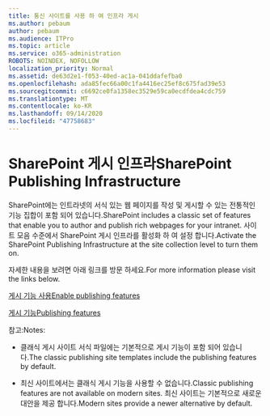```yaml
---
title: 통신 사이트를 사용 하 여 인프라 게시
ms.author: pebaum
author: pebaum
ms.audience: ITPro
ms.topic: article
ms.service: o365-administration
ROBOTS: NOINDEX, NOFOLLOW
localization_priority: Normal
ms.assetid: de63d2e1-f053-40ed-ac1a-041ddafefba0
ms.openlocfilehash: ada85fec66a00c1fa4416ec25ef8c675fad39e53
ms.sourcegitcommit: c6692ce0fa1358ec3529e59ca0ecdfdea4cdc759
ms.translationtype: MT
ms.contentlocale: ko-KR
ms.lasthandoff: 09/14/2020
ms.locfileid: "47758683"
---
```

# <a name="sharepoint-publishing-infrastructure"></a><span data-ttu-id="981b6-102">SharePoint 게시 인프라</span><span class="sxs-lookup"><span data-stu-id="981b6-102">SharePoint Publishing Infrastructure</span></span>


<span data-ttu-id="981b6-103">SharePoint에는 인트라넷의 서식 있는 웹 페이지를 작성 및 게시할 수 있는 전통적인 기능 집합이 포함 되어 있습니다.</span><span class="sxs-lookup"><span data-stu-id="981b6-103">SharePoint includes a classic set of features that enable you to author and publish rich webpages for your intranet.</span></span> <span data-ttu-id="981b6-104">사이트 모음 수준에서 SharePoint 게시 인프라를 활성화 하 여 설정 합니다.</span><span class="sxs-lookup"><span data-stu-id="981b6-104">Activate the SharePoint Publishing Infrastructure at the site collection level to turn them on.</span></span>

<span data-ttu-id="981b6-105">자세한 내용을 보려면 아래 링크를 방문 하세요.</span><span class="sxs-lookup"><span data-stu-id="981b6-105">For more information please visit the links below.</span></span>

[<span data-ttu-id="981b6-106">게시 기능 사용</span><span class="sxs-lookup"><span data-stu-id="981b6-106">Enable publishing features</span></span>](https://support.office.com/article/Enable-publishing-features-479677A6-8B33-4AC7-907D-071C1C7E4518)

[<span data-ttu-id="981b6-107">게시 기능</span><span class="sxs-lookup"><span data-stu-id="981b6-107">Publishing features</span></span>](https://support.office.com/article/Features-enabled-in-a-SharePoint-Online-publishing-site-3AB3810C-3C2C-4361-9D0E-0CBE666EA0B0?wt.mc_id=O365_Portal_MMaven#__toc336865553)

<span data-ttu-id="981b6-108">참고:</span><span class="sxs-lookup"><span data-stu-id="981b6-108">Notes:</span></span>

- <span data-ttu-id="981b6-109">클래식 게시 사이트 서식 파일에는 기본적으로 게시 기능이 포함 되어 있습니다.</span><span class="sxs-lookup"><span data-stu-id="981b6-109">The classic publishing site templates include the publishing features by default.</span></span>

- <span data-ttu-id="981b6-110">최신 사이트에서는 클래식 게시 기능을 사용할 수 없습니다.</span><span class="sxs-lookup"><span data-stu-id="981b6-110">Classic publishing features are not available on modern sites.</span></span> <span data-ttu-id="981b6-111">최신 사이트는 기본적으로 새로운 대안을 제공 합니다.</span><span class="sxs-lookup"><span data-stu-id="981b6-111">Modern sites provide a newer alternative by default.</span></span>

